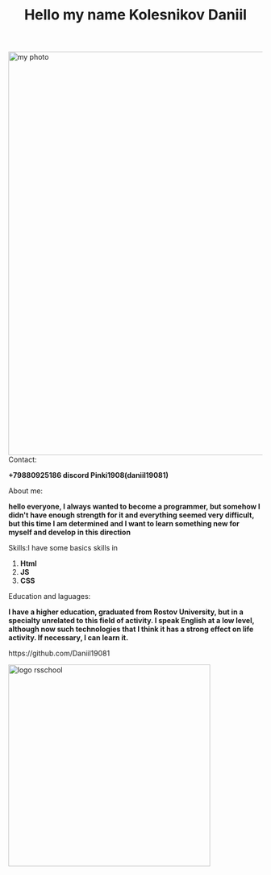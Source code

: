 <!DOCTYPE html>
<html lang="en">
<head>
    <meta charset="UTF-8">
    <meta name="viewport" content="width=device-width, initial-scale=1.0">
    <link rel="stylesheet" href="style.css">
    <title>Document</title>
</head>
<body>
    <header>
        <h1>Hello my name Kolesnikov Daniil</h1>
        </header>
<main><img src="/rsschool-cv/photo_5204185940006919793_y.jpg" width="800" height="800" alt="my photo">
<div>Contact:<p><b>+79880925186 discord Pinki1908(daniil19081)</b></p></div>
<div>About me: <p><b>hello everyone, I always wanted to become a programmer, but somehow I didn't have enough strength for it and everything seemed very difficult, but this time I am determined and I want to learn something new for myself and develop in this direction</b></p></div>
<div>Skills:I have some basics skills in<ol>
<li><b>Html</b></li>
<li><b>JS</b></li>
<li><b>CSS</b></li>
</ol></div>
<div>Education and laguages:<p><b>I have a higher education, graduated from Rostov University, but in a specialty unrelated to this field of activity. I speak English at a low level, although now such technologies that I think it has a strong effect on life activity. If necessary, I can learn it.</b></p></div></main>
<footer><p>https://github.com/Daniil19081</p> <p><img src="/rsschool-cv/001704124.jpg" width="400" height="400" alt="logo rsschool"></p></footer>
    
</body>
</html>